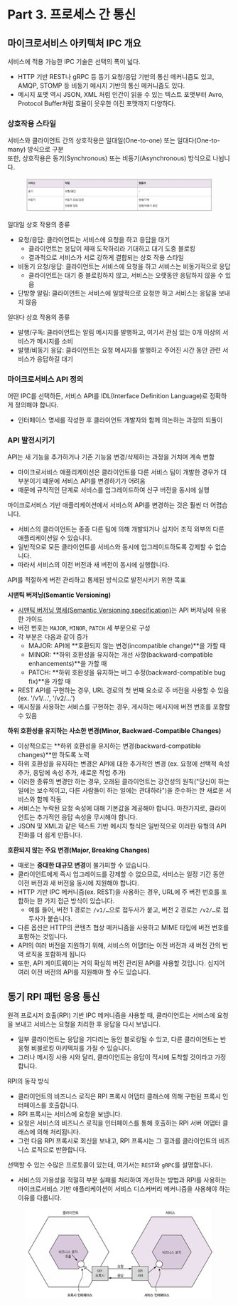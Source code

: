 # Part 3. 프로세스 간 통신

## 마이크로서비스 아키텍처 IPC 개요

서비스에 적용 가능한 IPC 기술은 선택의 폭이 넓다.
- HTTP 기반 REST나 gRPC 등 동기 요청/응답 기반의 통신 메커니즘도 있고, AMQP, STOMP 등 비동기 메시지 기반의 통신 메커니즘도 있다.
- 메시지 포맷 역시 JSON, XML 처럼 인간이 읽을 수 있는 텍스트 포맷부터 Avro, Protocol Buffer처럼 효율이 웃우한 이진 포맷까지 다양하다.

### 상호작용 스타일

서비스와 클라이언트 간의 상호작용은 일대일(One-to-one) 또는 일대다(One-to-many) 방식으로 구분  
또한, 상호작용은 동기(Synchronous) 또는 비동기(Asynchronous) 방식으로 나뉩니다.

<figure><img src="../../.gitbook/assets/microservices-patterns/table-3-1.png" alt=""><figcaption></figcaption></figure>

일대일 상호 작용의 종류
- 요청/응답: 클라이언트는 서비스에 요청을 하고 응답을 대기
  - 클라이언트는 응답이 제때 도착하리라 기대하고 대기 도중 블로킹
  - 결과적으로 서비스가 서로 강하게 결합되는 상호 작용 스타일
- 비동기 요청/응답: 클라이언트는 서비스에 요청을 하고 서비스는 비동기적으로 응답
  - 클라이언트는 대기 중 블로킹하지 않고, 서비스는 오랫동안 응답하지 않을 수 있음
- 단방향 알림: 클라이언트는 서비스에 일방적으로 요청만 하고 서비스는 응답을 보내지 않음

일대다 상호 작용의 종류
- 발행/구독: 클라이언트는 알림 메시지를 발행하고, 여기서 관심 있는 0개 이상의 서비스가 메시지를 소비
- 발행/비동기 응답: 클라이언트는 요청 메시지를 발행하고 주어진 시간 동안 관련 서비스가 응답하길 대기

### 마이크로서비스 API 정의

어떤 IPC를 선택하든, 서비스 API를 IDL(Interface Definition Language)로 정확하게 정의해야 합니다.
- 인터페이스 명세를 작성한 후 클라이언트 개발자와 함께 의논하는 과정의 되풀이

### API 발전시키기

API는 새 기능을 추가하거나 기존 기능을 변경/삭제하는 과정을 거치며 계속 변함
- 마이크로서비스 애플리케이션은 클라이언트를 다른 서비스 팀이 개발한 경우가 대부분이기 떄문에 서비스 API를 변경하기가 어려움
- 때문에 규칙적인 단계로 서비스를 업그레이드하여 신구 버전을 동시에 실행

마이크로서비스 기반 애플리케이션에서 서비스의 API를 변경하는 것은 훨씬 더 어렵습니다. 
- 서비스의 클라이언트는 종종 다른 팀에 의해 개발되거나 심지어 조직 외부의 다른 애플리케이션일 수 있습니다. 
- 일반적으로 모든 클라이언트를 서비스와 동시에 업그레이드하도록 강제할 수 없습니다. 
- 따라서 서비스의 이전 버전과 새 버전이 동시에 실행합니다.

API를 적절하게 버전 관리하고 통제된 방식으로 발전시키기 위한 목표

**시맨틱 버저닝(Semantic Versioning)**
- [시맨틱 버저닝 명세(Semantic Versioning specification)](http://semver.org)는 API 버저닝에 유용한 가이드
- 버전 번호는 `MAJOR`, `MINOR`, `PATCH` 세 부분으로 구성
- 각 부분은 다음과 같이 증가
  - MAJOR: API에 **호환되지 않는 변경(incompatible change)**을 가할 때
  - MINOR: **하위 호환성을 유지하는 개선 사항(backward-compatible enhancements)**을 가할 때
  - PATCH: **하위 호환성을 유지하는 버그 수정(backward-compatible bug fix)**을 가할 때
- REST API를 구현하는 경우, URL 경로의 첫 번째 요소로 주 버전을 사용할 수 있음 (ex. '/v1/…', '/v2/…')
- 메시징을 사용하는 서비스를 구현하는 경우, 게시하는 메시지에 버전 번호를 포함할 수 있음

**하위 호환성을 유지하는 사소한 변경(Minor, Backward-Compatible Changes)**
- 이상적으로는 **하위 호환성을 유지하는 변경(backward-compatible changes)**만 하도록 노력
- 하위 호환성을 유지하는 변경은 API에 대한 추가적인 변경 (ex. 요청에 선택적 속성 추가, 응답에 속성 추가, 새로운 작업 추가)
- 이러한 종류의 변경만 하는 경우, 오래된 클라이언트는 강건성의 원칙("당신이 하는 일에는 보수적이고, 다른 사람들이 하는 일에는 관대하라")을 준수하는 한 새로운 서비스와 함께 작동
- 서비스는 누락된 요청 속성에 대해 기본값을 제공해야 합니다. 마찬가지로, 클라이언트는 추가적인 응답 속성을 무시해야 합니다.
- JSON 및 XML과 같은 텍스트 기반 메시지 형식은 일반적으로 이러한 유형의 API 진화를 더 쉽게 만듭니다.

**호환되지 않는 주요 변경(Major, Breaking Changes)**
- 때로는 **중대한 대규모 변경**이 불가피할 수 있습니다.
- 클라이언트에게 즉시 업그레이드를 강제할 수 없으므로, 서비스는 일정 기간 동안 이전 버전과 새 버전을 동시에 지원해야 합니다.
- HTTP 기반 IPC 메커니즘(ex. REST)을 사용하는 경우, URL에 주 버전 번호를 포함하는 한 가지 접근 방식이 있습니다. 
  - 예를 들어, 버전 1 경로는 `/v1/…`으로 접두사가 붙고, 버전 2 경로는 `/v2/…`로 접두사가 붙습니다.
- 다른 옵션은 HTTP의 콘텐츠 협상 메커니즘을 사용하고 MIME 타입에 버전 번호를 포함하는 것입니다.
- API의 여러 버전을 지원하기 위해, 서비스의 어댑터는 이전 버전과 새 버전 간의 번역 로직을 포함하게 됩니다
- 또한, API 게이트웨이는 거의 확실히 버전 관리된 API를 사용할 것입니다. 심지어 여러 이전 버전의 API를 지원해야 할 수도 있습니다.

## 동기 RPI 패턴 응용 통신

원격 프로시저 호출(RPI) 기반 IPC 메커니즘을 사용할 때, 클라이언트는 서비스에 요청을 보내고 서비스는 요청을 처리한 후 응답을 다시 보냅니다. 
- 일부 클라이언트는 응답을 기다리는 동안 블로킹될 수 있고, 다른 클라이언트는 반응형 비블로킹 아키텍처를 가질 수 있습니다. 
- 그러나 메시징 사용 시와 달리, 클라이언트는 응답이 적시에 도착할 것이라고 가정합니다.

RPI의 동작 방식
- 클라이언트의 비즈니스 로직은 RPI 프록시 어댑터 클래스에 의해 구현된 프록시 인터페이스를 호출합니다. 
- RPI 프록시는 서비스에 요청을 보냅니다. 
- 요청은 서비스의 비즈니스 로직을 인터페이스를 통해 호출하는 RPI 서버 어댑터 클래스에 의해 처리됩니다. 
- 그런 다음 RPI 프록시로 회신을 보내고, RPI 프록시는 그 결과를 클라이언트의 비즈니스 로직으로 반환합니다.

선택할 수 있는 수많은 프로토콜이 있는데, 여기서는 `REST`와 `gRPC`를 설명합니다.
- 서비스의 가용성을 적절히 부분 실패를 처리하여 개선하는 방법과 RPI를 사용하는 마이크로서비스 기반 애플리케이션이 서비스 디스커버리 메커니즘을 사용해야 하는 이유를 다룹니다.

<figure><img src="../../.gitbook/assets/microservices-patterns/3-1.png" alt=""><figcaption></figcaption></figure>





